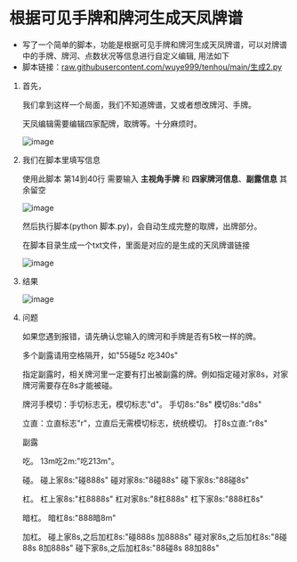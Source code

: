 # 根据可见手牌和牌河生成天凤牌谱
* 写了一个简单的脚本，功能是根据可见手牌和牌河生成天凤牌谱，可以对牌谱中的手牌、牌河、点数状况等信息进行自定义编辑, 用法如下
* 
  脚本链接：[raw.githubusercontent.com/wuye999/tenhou/main/生成2.py](https://raw.githubusercontent.com/wuye999/tenhou/main/%E7%94%9F%E6%88%902.py)

1. 首先，

    我们拿到这样一个局面，我们不知道牌谱，又或者想改牌河、手牌。
   
    天凤编辑需要编辑四家配牌，取牌等。十分麻烦时。

    ![image](https://github.com/wuye999/tenhou/assets/79479594/d414be09-0f5b-4b59-9e5b-ed350c1e6f7f)


2. 我们在脚本里填写信息

    使用此脚本 第14到40行 需要输入 **主视角手牌** 和 **四家牌河信息**、**副露信息** 其余留空

    ![image](https://github.com/wuye999/tenhou/assets/79479594/574e8768-6575-4fce-8bf6-614a3b32bb6a)

    然后执行脚本(python 脚本.py)，会自动生成完整的取牌，出牌部分。

    在脚本目录生成一个txt文件，里面是对应的是生成的天凤牌谱链接

    ![image](https://github.com/wuye999/tenhou/assets/79479594/b17103e0-9186-4272-b161-898f562749ee)

3. 结果

    ![image](https://github.com/wuye999/tenhou/assets/79479594/d92ea9ae-d9f6-4932-9459-af4927ee2d8d)

4. 问题

    如果您遇到报错，请先确认您输入的牌河和手牌是否有5枚一样的牌。
   
    多个副露请用空格隔开，如"55碰5z 吃340s"
   
    指定副露时，相关牌河里一定要有打出被副露的牌。例如指定碰对家8s，对家牌河需要存在8s才能被碰。
  
    牌河手模切：手切标志无，模切标志"d"。  手切8s:"8s"   模切8s:"d8s"
  
    立直：立直标志"r"，立直后无需模切标志，统统模切。   打8s立直:"r8s"
  
    副露
  
    吃。    13m吃2m:"吃213m"。
  
    碰。    碰上家8s:"碰888s"   碰对家8s:"8碰88s"    碰下家8s:"88碰8s"
  
    杠。    杠上家8s:"杠8888s"  杠对家8s:"8杠888s"   杠下家8s:"888杠8s"
  
    暗杠。  暗杠8s:"888暗8m"
  
    加杠。  碰上家8s,之后加杠8s:"碰888s 加8888s"   碰对家8s,之后加杠8s:"8碰88s 8加888s"   碰下家8s,之后加杠8s:"88碰8s 88加88s"
  

